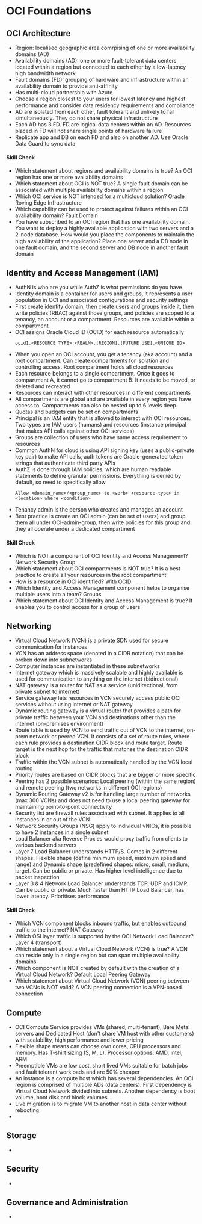# OCI Foundations

## OCI Architecture
- Region: localised geographic area comrpising of one or more availability domains (AD)
- Availability domains (AD): one or more fault-tolerant data centers located within a region but connected to each other by a low-latency high bandwidth network
- Fault domains (FD): grouping of hardware and infrastructure within an availability domain to provide anti-affinity
- Has multi-cloud partnership with Azure
- Choose a region closest to your users for lowest latency and highest performance and consider data residency requirements and compliance
-  AD are isolated from each other, fault tolerant and unlikely to fail simultaneously. They do not share physical infrastructure
-  Each AD has 3 FD. FD are logical data centers within an AD. Resources placed in FD will not share single points of hardware failure
-  Replicate app and DB on each FD and also on another AD. Use Oracle Data Guard to sync data

#### Skill Check
- Which statement about regions and availability domains is true? An OCI region has one or more availability domains
- Which statement about OCI is NOT true? A single fault domain can be associated with multiple availability domains within a region
- Which OCI service is NOT intended for a multicloud solution? Oracle Roving Edge Infrastructure
- Which capability can be used to protect against failures within an OCI availability domain? Fault Domain
- You have subscribed to an OCI region that has one availability domain. You want to deploy a highly available application with two servers and a 2-node database. How would you place the components to maintain the high availability of the application? Place one server and a DB node in one fault domain, and the second server and DB node in another fault domain



## Identity and Access Management (IAM)
- AuthN is who are you while AuthZ is what permissions do you have
- Identity domain is a container for users and groups, it represents a user population in OCI and associated configurations and security settings
- First create identity domain, then create users and groups inside it, then write policies (RBAC) against those groups, and policies are scoped to a tenancy, an account or a compartment. Resources are available within a compartment
- OCI assigns Oracle Cloud ID (OCID) for each resource automatically
  ```
  ocid1.<RESOURCE TYPE>.<REALM>.[REGION].[FUTURE USE].<UNIQUE ID>
  ```
- When you open an OCI account, you get a tenancy (aka account) and a root compartment. Can create compartments for isolation and controlling access. Root compartment holds all cloud resources
- Each resource belongs to a single compartment. Once it goes to compartment A, it cannot go to compartment B. It needs to be moved, or deleted and recreated
- Resources can interact with other resources in different compartments
- All compartments are global and are available in every region you have access to. Compartments can also be nested up to 6 levels deep
- Quotas and budgets can be set on compartments
- Principal is an IAM entity that is allowed to interact with OCI resources. Two types are IAM users (humans) and resources (instance principal that makes API calls against other OCI services)
- Groups are collection of users who have same access requirement to resources
- Common AuthN for cloud is using API signing key (uses a public-private key pair) to make API calls, auth tokens are Oracle-generated token strings that authenticate third party APIs
- AuthZ is done through IAM policies, which are human readable statements to define granular permissions. Everything is denied by default, so need to specifically allow
  ```
  Allow <domain_name>/<group_name> to <verb> <resource-type> in <location> where <condition>
  ```
- Tenancy admin is the person who creates and manages an account
- Best practice is create an OCI admin (can be set of users) and group them all under OCI-admin-group, then write policies for this group and they all operate under a dedicated compartment


#### Skill Check
- Which is NOT a component of OCI Identity and Access Management? Network Security Group
- Which statement about OCI compartments is NOT true? It is a best practice to create all your resources in the root compartment
- How is a resource in OCI identified? With OCID
- Which Identity and Access Management component helps to organise multiple users into a team? Groups
- Which statement about OCI Identity and Access Management is true? It enables you to control access for a group of users
  


## Networking
- Virtual Cloud Network (VCN) is a private SDN used for secure communication for instances
- VCN has an address space (denoted in a CIDR notation) that can be broken down into subnetworks
- Computer instances are instantiated in these subnetworks
- Internet gateway which is massively scalable and highly available is used for communication to anything on the internet (bidirectional)
- NAT gateway is a router for NAT as a service (unidirectional, from private subnet to internet)
- Service gateway lets resources in VCN securely access public OCI services without using internet or NAT gateway
- Dynamic routing gateway is a virtual router that provides a path for private traffic between your VCN and destinations other than the internet (on-premises environment)
- Route table is used by VCN to send traffic out of VCN to the internet, on-prem network or peered VCN. It consists of a set of route rules, where each rule provides a destination CIDR block and route target. Route target is the next hop for the traffic that matches the destination CIDR block
- Traffic within the VCN subnet is automatically handled by the VCN local routing
- Priority routes are based on CIDR blocks that are bigger or more specific
- Peering has 2 possible scenarios: Local peering (within the same region) and remote peering (two networks in different OCI regions)
- Dynamic Routing Gateway v2 is for handling large number of networks (max 300 VCNs) and does not need to use a local peering gateway for maintaining point-to-point connectivity 
- Security list are firewall rules associated with subnet. It applies to all instances in or out of the VCN
- Network Security Groups (NSG) apply to individual vNICs, it is possible to have 2 instances in a single subnet
- Load Balancer aka Reverse Proxies would proxy traffic from clients to various backend servers
- Layer 7 Load Balancer understands HTTP/S. Comes in 2 different shapes: Flexible shape (define minimum speed, maximum speed and range) and Dynamic shape (predefined shapes: micro, small, medium, large). Can be public or private. Has higher level intelligence due to packet inspection
- Layer 3 & 4 Network Load Balancer understands TCP, UDP and ICMP. Can be public or private. Much faster than HTTP Load Balancer, has lower latency. Prioritises performance

#### Skill Check
- Which VCN component blocks inbound traffic, but enables outbound traffic to the internet? NAT Gateway
- Which OSI layer traffic is supported by the OCI Network Load Balancer? Layer 4 (transport)
- Which statement about a Virtual Cloud Network (VCN) is true? A VCN can reside only in a single region but can span multiple availability domains
- Which component is NOT created by default with the creation of a Virtual Cloud Network? Default Local Peering Gateway
- Which statement about Virtual Cloud Network (VCN) peering between two VCNs is NOT valid? A VCN peering connection is a VPN-based connection
  


## Compute
- OCI Compute Service provides VMs (shared, multi-tenant), Bare Metal servers and Dedicated Host (don't share VM host with other customers) with scalability, high performance and lower pricing
- Flexible shape means can choose own cores, CPU processors and memory. Has T-shirt sizing (S, M, L). Processor options: AMD, Intel, ARM
- Preemptible VMs are low cost, short lived VMs suitable for batch jobs and fault tolerant workloads and are 50% cheaper
- An instance is a compute host which has several dependencies. An OCI region is comprised of multiple ADs (data centers). First dependency is Virtual Cloud Network divided into subnets. Another dependency is boot volume, boot disk and block volumes
- Live migration is to migrate VM to another host in data center without rebooting
- 





## Storage
- 


## Security
- 


## Governance and Administration
- 



